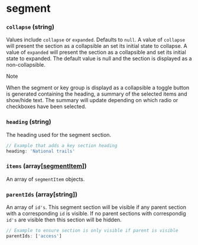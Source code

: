 # segment

### `collapse` (**string**)

Values include `collapse` or `expanded`. Defaults to `null`. A value of `collapse` will present the section as a collapsible an set its initial state to collapse. A value of `expanded` will present the section as a collapsible and set its initial state to expanded. The default value is null and the section is displayed as a non-collapsible.

> [!NOTE]
> When the segment or key group is displayd as a collapsible a toggle button is generated containing the heading, a summary of the selected items and show/hide text. The summary will update depending on which radio or checkboxes have been selected.

### `heading` (**string**)

The heading used for the segment section.

```js
// Example that adds a key section heading
heading: 'National trails'
```

### `items` (**array[[segmentItem](./segment-item.md)]**)

An array of `segmentItem` objects.

### `parentIds` (**array[string]**)

An array of `id's`. This segment section will be visible if any parent section with a corresponding `id` is visible. If no parent sections with correspondig `id's` are visible then this section will be hidden.

```js
// Example to ensure section is only visible if parent is visible
parentIds: ['access']
```
